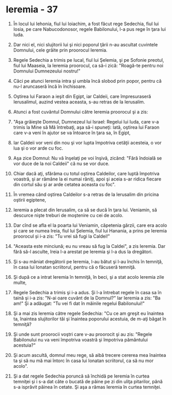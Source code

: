 # Ieremia - 37

1. În locul lui Iehonia, fiul lui Ioiachim, a fost făcut rege Sedechia, fiul lui Iosia, pe care  Nabucodonosor, regele Babilonului, l-a pus rege în ţara lui Iuda. 

2. Dar nici el, nici slujitorii lui şi nici poporul ţării n-au ascultat cuvintele Domnului, cele grăite prin proorocul Ieremia. 

3. Regele Sedechia a trimis pe Iucal, fiul lui Şelemia, şi pe Sofonie preotul, fiul lui Maaseia, la Ieremia proorocul, ca să-i zică: "Roagă-te pentru noi Domnului Dumnezeului nostru!" 

4. Căci pe atunci Ieremia intra şi umbla încă slobod prin popor, pentru că nu-l aruncaseră încă în închisoare. 

5. Oştirea lui Faraon a ieşit din Egipt, iar Caldeii, care împresuraseră Ierusalimul, auzind vestea aceasta, s-au retras de la Ierusalim.

6. Atunci a fost cuvântul Domnului către Ieremia proorocul şi a zis: 

7. "Aşa grăieşte Domnul, Dumnezeul lui Israel: Regelui lui Iuda, care v-a trimis la Mine să Mă întrebaţi, aşa să-i spuneţi: Iată, oştirea lui Faraon care v-a veni în ajutor se va întoarce în ţara sa, în Egipt, 

8. Iar Caldeii vor veni din nou şi vor lupta împotriva cetăţii acesteia, o vor lua şi o vor arde cu foc. 

9. Aşa zice Domnul: Nu vă înşelaţi pe voi înşivă, zicând: "Fără îndoială se vor duce de la noi Caldeii" că nu se vor duce. 

10. Chiar dacă aţi, sfărâma cu totul oştirea Caldeilor, care luptă împotriva voastră, şi ar rămâne la ei numai răniţi, apoi şi aceia s-ar ridica fiecare din cortul său şi ar arde cetatea aceasta cu foc". 

11. În vremea când oştirea Caldeilor s-a retras de la Ierusalim din pricina oştirii egiptene, 

12. Ieremia a plecat din Ierusalim, ca să se ducă în ţara lui. Veniamin, să descurce nişte treburi de moştenire cu cei de acolo. 

13. Dar cînd se afla el la poarta lui Veniamin, căpetenia gărzii, care era acolo și care se numea Ireia, fiul lui Șelemia, fiul lui Hanania, a prins pe Ieremia proorocul și i-a zis: "Tu vrei să fugi la Caldei!"

14. "Aceasta este minciună; eu nu vreau să fug la Caldei", a zis Ieremia. Dar fără să-l asculte, Ireia l-a arestat pe Ieremia şi l-a dus la dregători. 

15. Şi s-au mâniat dregătorii pe Ieremia, l-au bătut şi l-au închis în temniţă, în casa lui Ionatan scriitorul, pentru că o făcuseră temniţă. 

16. Şi după ce a intrat Ieremia în temniţă, în beci, şi a stat acolo Ieremia zile multe, 

17. Regele Sedechia a trimis şi i-a adus. Şi l-a întrebat regele în casa sa în taină şi i-a zis: "N-ai oare cuvânt de la Domnul?" Iar Ieremia a zis: "Ba am!" Şi a adăugat: "Tu vei fi dat în mâinile regelui Babilonului!" 

18. Şi a mai zis Ieremia către regele Sedechia: "Cu ce am greşit eu înaintea ta, înaintea slujitorilor tăi şi înaintea poporului acestuia, de m-aţi băgat în temniţă? 

19. Şi unde sunt proorocii voştri care v-au proorocit şi au zis: "Regele Babilonului nu va veni împotriva voastră şi împotriva pământului acestuia?" 

20. Şi acum ascultă, domnul meu rege, să aibă trecere cererea mea înaintea ta şi să nu mă mai întorc în casa lui Ionatan scriitorul, ca să nu mor acolo". 

21. Şi a dat regele Sedechia poruncă să închidă pe Ieremia în curtea temniţei şi i s-a dat câte o bucată de pâine pe zi din uliţa pitarilor, până s-a isprăvit pâinea în cetate. Şi aşa a rămas Ieremia în curtea temniţei. 

